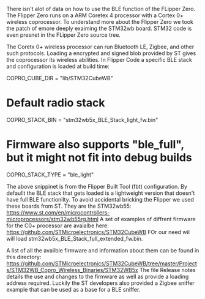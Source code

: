 There isn't alot of data on how to use the BLE function of the FLipper Zero. The Flipper Zero runs on a ARM Coretex 4 processor
with a Cortex 0+ wireless coprocessor. To understand more about the Flipper Zero we took the patch of emore deeply exaiming the 
STM32wb board. STM32 code is even presnet in the FLipper Zero source tree.

The Coretx 0+ wireless processor can run Bluetooth LE, Zigbee, and other such protocols. Loading a encrypted and signed blob provided
by ST gives the coprocessor its wireless abilities. In Flipper Code a specific BLE stack and configuration is loaded 
at build time:

COPRO_CUBE_DIR = "lib/STM32CubeWB"

# Default radio stack
COPRO_STACK_BIN = "stm32wb5x_BLE_Stack_light_fw.bin"
# Firmware also supports "ble_full", but it might not fit into debug builds
COPRO_STACK_TYPE = "ble_light"

The above snippinet is from the Flipper Built Tool (fbt) configuration. By defaullt the BLE stack that gets loaded is
a lightweight version that doesn't have full BLE functionilty. To avoid accidental bricking the Flipper we used
these boards from ST. They are the STM32wb55: https://www.st.com/en/microcontrollers-microprocessors/stm32wb55rg.html
A set of examples of diffrent firmware for the C0+ processor are avaialbe here: https://github.com/STMicroelectronics/STM32CubeWB
FOr our need wil will load stm32wb5x_BLE_Stack_full_extended_fw.bin.

A list of all the availble firmware and information about them can be found in this directory: https://github.com/STMicroelectronics/STM32CubeWB/tree/master/Projects/STM32WB_Copro_Wireless_Binaries/STM32WB5x
The file Release notes details the use and changes to the firmware as well as provide a loading address required. Luckily the ST developers also provided a Zigbee
sniffer example that can be used as a base for a BLE sniffer.  
